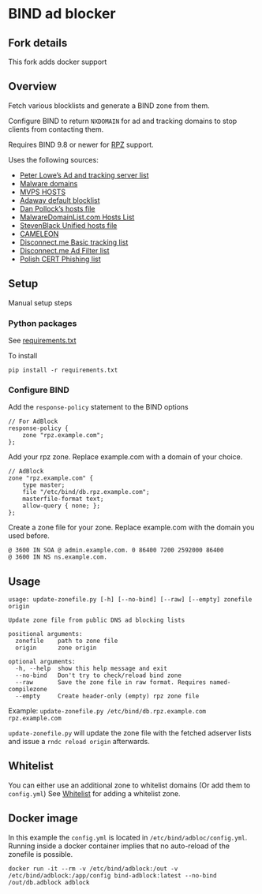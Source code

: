 # BIND ad blocker
## Fork details
This fork adds docker support

## Overview 

Fetch various blocklists and generate a BIND zone from them.

Configure BIND to return `NXDOMAIN` for ad and tracking domains to stop clients from contacting them.

Requires BIND 9.8 or newer for [RPZ](https://en.wikipedia.org/wiki/Response_policy_zone) support.

Uses the following sources:

* [Peter Lowe’s Ad and tracking server list](https://pgl.yoyo.org/adservers/)
* [Malware domains](http://www.malwaredomains.com/)
* [MVPS HOSTS](http://winhelp2002.mvps.org/)
* [Adaway default blocklist](https://adaway.org/hosts.txt)
* [Dan Pollock’s hosts file](http://someonewhocares.org/hosts/zero/)
* [MalwareDomainList.com Hosts List](http://www.malwaredomainlist.com/hostslist/hosts.txt)
* [StevenBlack Unified hosts file](https://github.com/StevenBlack/hosts)
* [CAMELEON](http://sysctl.org/cameleon/)
* [Disconnect.me Basic tracking list](https://disconnect.me/trackerprotection)
* [Disconnect.me Ad Filter list](https://disconnect.me/trackerprotection)
* [Polish CERT Phishing list](https://www.cert.pl/ostrzezenia_phishing/)

## Setup
Manual setup steps

### Python packages

See [requirements.txt](requirements.txt)

To install
```
pip install -r requirements.txt
```


### Configure BIND

Add the `response-policy` statement to the BIND options

```
// For AdBlock
response-policy {
	zone "rpz.example.com";
};
```

Add your rpz zone. Replace example.com with a domain of your choice.

```
// AdBlock
zone "rpz.example.com" {
	type master;
	file "/etc/bind/db.rpz.example.com";
	masterfile-format text;
	allow-query { none; };
};
```

Create a zone file for your zone. Replace example.com with the domain you used before.
```
@ 3600 IN SOA @ admin.example.com. 0 86400 7200 2592000 86400
@ 3600 IN NS ns.example.com.
```

## Usage

    usage: update-zonefile.py [-h] [--no-bind] [--raw] [--empty] zonefile origin

    Update zone file from public DNS ad blocking lists

    positional arguments:
      zonefile    path to zone file
      origin      zone origin

    optional arguments:
      -h, --help  show this help message and exit
      --no-bind   Don't try to check/reload bind zone
      --raw       Save the zone file in raw format. Requires named-compilezone
      --empty     Create header-only (empty) rpz zone file

Example: `update-zonefile.py /etc/bind/db.rpz.example.com rpz.example.com`

`update-zonefile.py` will update the zone file with the fetched adserver lists and issue a `rndc reload origin` afterwards.

## Whitelist

You can either use an additional zone to whitelist domains (Or add them to `config.yml`) 
See [Whitelist](https://github.com/Trellmor/bind-adblock/wiki/whitelist) for adding a whitelist zone.


## Docker image
In this example the `config.yml` is located in `/etc/bind/adbloc/config.yml`.
Running inside a docker container implies that no auto-reload of the zonefile is possible.
```
docker run -it --rm -v /etc/bind/adblock:/out -v /etc/bind/adblock:/app/config bind-adblock:latest --no-bind /out/db.adblock adblock
```

